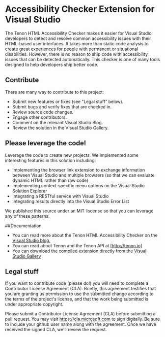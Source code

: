 
# Accessibility Checker Extension for Visual Studio

The Tenon HTML Accessibility Checker makes it easier for Visual Studio developers to detect and resolve common accessibility issues with their HTML-based user interfaces. It takes more than static code analysis to create great experiences for people with permanent or situational disabilities. However, there is no reason to ship code with accessibility issues that can be detected automatically. This checker is one of many tools designed to help developers ship better code.

## Contribute

There are many way to contribute to this project:
* Submit new features or fixes (see "Legal stuff" below).
* Submit bugs and verify fixes that are checked in.
* Review source code changes.
* Engage other contributors.
* Comment on the relevant Visual Studio Blog.
* Review the solution in the Visual Studio Gallery.


## Please leverage the code!

Leverage the code to create new projects. We implemented some interesting features in this solution including:
* Implementing the browser link extension to exchange information between Visual Studio and multiple browsers (so that we can evaluate dynamic HTML rather than raw code)
* Implementing context-specific menu options on the Visual Studio Solution Explorer
* Integrating a RESTful service with Visual Studio
* Integrating results directly into the Visual Studio Error List

We published this source under an MIT liscense so that you can leverage any of these patterns.


##Documentation

* You can read more about the Tenon HTML Accessibility Checker on the [Visual Studio blog.](http://blogs.msdn.com/b/visualstudio/archive/2015/03/03/improving-html-accessibility-with-visual-studio-extensions.aspx)
* You can read about Tenon and the Tenon API at [http://tenon.io]
* You can download the compiled extension directly from the [Visual Studio Gallery](https://visualstudiogallery.msdn.microsoft.com/0ad320bc-80e4-402a-bf2b-d6c23a3a6730)


## Legal stuff

If you want to contribute code (please do!) you will need to complete a Contributor License Agreement (CLA). Briefly, this agreement testifies that you are granting us permission to use the submitted change according to the terms of the project's license, and that the work being submitted is under appropriate copyright.

Please submit a Contributor License Agreement (CLA) before submitting a pull request. You may visit https://cla.microsoft.com to sign digitally. Be sure to include your github user name along with the agreement. Once we have received the signed CLA, we'll review the request.
